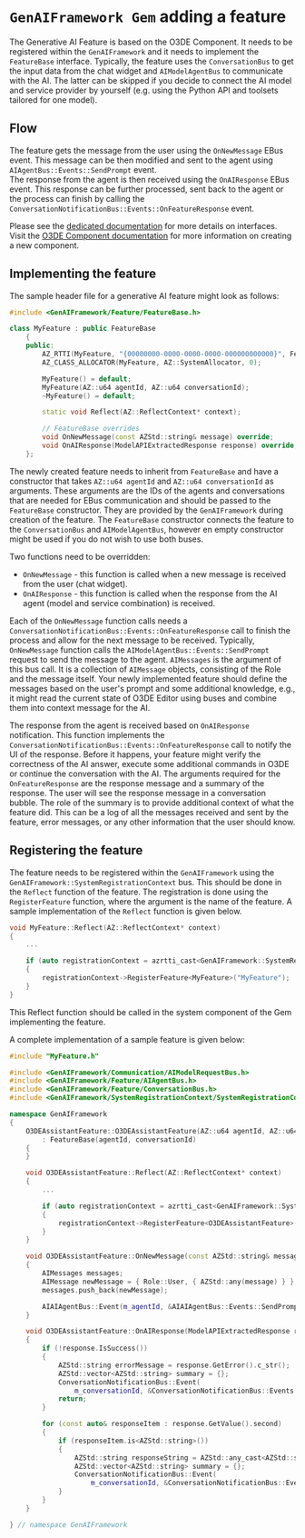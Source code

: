 # `GenAIFramework Gem` adding a feature
The Generative AI Feature is based on the O3DE Component. It needs to be registered within the `GenAIFramework` and it needs to implement the `FeatureBase` interface. Typically, the feature uses the `ConversationBus` to get the input data from the chat widget and `AIModelAgentBus` to communicate with the AI. The latter can be skipped if you decide to connect the AI model and service provider by yourself (e.g. using the Python API and toolsets tailored for one model).

## Flow
The feature gets the message from the user using the `OnNewMessage` EBus event. This message can be then modified and sent to the agent using `AIAgentBus::Events::SendPrompt` event.  
The response from the agent is then received using the `OnAIResponse` EBus event. This response can be further processed, sent back to the agent or the process can finish by calling
the `ConversationNotificationBus::Events::OnFeatureResponse` event.

Please see the [dedicated documentation](./interfaces.md) for more details on interfaces. Visit the [O3DE Component documentation](https://www.docs.o3de.org/docs/user-guide/programming/components/) for more information on creating a new component.

## Implementing the feature
The sample header file for a generative AI feature might look as follows:
```cpp
#include <GenAIFramework/Feature/FeatureBase.h>

class MyFeature : public FeatureBase
    {
    public:
        AZ_RTTI(MyFeature, "{00000000-0000-0000-0000-000000000000}", FeatureBase);
        AZ_CLASS_ALLOCATOR(MyFeature, AZ::SystemAllocator, 0);

        MyFeature() = default;
        MyFeature(AZ::u64 agentId, AZ::u64 conversationId);
        ~MyFeature() = default;

        static void Reflect(AZ::ReflectContext* context);

        // FeatureBase overrides
        void OnNewMessage(const AZStd::string& message) override;
        void OnAIResponse(ModelAPIExtractedResponse response) override;
    };
```

The newly created feature needs to inherit from `FeatureBase` and have a constructor that takes `AZ::u64 agentId` and `AZ::u64 conversationId` as arguments. These arguments 
are the IDs of the agents and conversations that are needed for EBus communication and should be passed to the `FeatureBase` constructor. They are provided by the `GenAIFramework` during creation of the feature. The `FeatureBase` constructor connects the feature to the `ConversationBus` and `AIModelAgentBus`, however en empty constructor might be used if you do not wish to use both buses.

Two functions need to be overridden:
- `OnNewMessage` - this function is called when a new message is received from the user (chat widget).
- `OnAIResponse` - this function is called when the response from the AI agent (model and service combination) is received.

Each of the `OnNewMessage` function calls needs a `ConversationNotificationBus::Events::OnFeatureResponse` call to finish the process and allow for the next message to be received. Typically, `OnNewMessage` function calls the `AIModelAgentBus::Events::SendPrompt` request to send the message to the agent. `AIMessages`  is the argument of this bus call. It is a collection of `AIMessage` objects, consisting of the Role and the message itself. Your newly implemented feature should define the messages based on the user's prompt and some additional knowledge, e.g., it might read the current state of O3DE Editor using buses and combine them into context message for the AI.

The response from the agent is received based on `OnAIResponse` notification. This function implements the `ConversationNotificationBus::Events::OnFeatureResponse` call to notify the UI of the response. Before it happens, your feature might verify the correctness of the AI answer, execute some additional commands in O3DE or continue the conversation with the AI. The arguments required for the `OnFeatureResponse` are the response message and a summary of the response. The user will see the response message in a conversation bubble. The role of the summary is to provide additional context of what the feature did. This can be a log of all the messages received and sent by the feature, error messages, or any other information that the user should know.

## Registering the feature
The feature needs to be registered within the `GenAIFramework` using the `GenAIFramework::SystemRegistrationContext` bus. This should be done in the `Reflect` function of the feature. The registration is done using the `RegisterFeature` function, where the argument is the name of the feature. A sample implementation of the `Reflect` function is given below.
```cpp
void MyFeature::Reflect(AZ::ReflectContext* context)
{
    ...

    if (auto registrationContext = azrtti_cast<GenAIFramework::SystemRegistrationContext*>(context))
    {
        registrationContext->RegisterFeature<MyFeature>("MyFeature");
    }
}
```
This Reflect function should be called in the system component of the Gem implementing the feature.

A complete implementation of a sample feature is given below:
```cpp
#include "MyFeature.h"

#include <GenAIFramework/Communication/AIModelRequestBus.h>
#include <GenAIFramework/Feature/AIAgentBus.h>
#include <GenAIFramework/Feature/ConversationBus.h>
#include <GenAIFramework/SystemRegistrationContext/SystemRegistrationContext.h>

namespace GenAIFramework
{
    O3DEAssistantFeature::O3DEAssistantFeature(AZ::u64 agentId, AZ::u64 conversationId)
        : FeatureBase(agentId, conversationId)
    {
    }

    void O3DEAssistantFeature::Reflect(AZ::ReflectContext* context)
    {
        ...

        if (auto registrationContext = azrtti_cast<GenAIFramework::SystemRegistrationContext*>(context))
        {
            registrationContext->RegisterFeature<O3DEAssistantFeature>("O3DE Assistant");
        }
    }

    void O3DEAssistantFeature::OnNewMessage(const AZStd::string& message)
    {
        AIMessages messages;
        AIMessage newMessage = { Role::User, { AZStd::any(message) } };
        messages.push_back(newMessage);

        AIAIAgentBus::Event(m_agentId, &AIAIAgentBus::Events::SendPrompt, messages);
    }

    void O3DEAssistantFeature::OnAIResponse(ModelAPIExtractedResponse response)
    {
        if (!response.IsSuccess())
        {
            AZStd::string errorMessage = response.GetError().c_str();
            AZStd::vector<AZStd::string> summary = {};
            ConversationNotificationBus::Event(
                m_conversationId, &ConversationNotificationBus::Events::OnFeatureResponse, errorMessage, summary);
            return;
        }

        for (const auto& responseItem : response.GetValue().second)
        {
            if (responseItem.is<AZStd::string>())
            {
                AZStd::string responseString = AZStd::any_cast<AZStd::string>(responseItem);
                AZStd::vector<AZStd::string> summary = {};
                ConversationNotificationBus::Event(
                    m_conversationId, &ConversationNotificationBus::Events::OnFeatureResponse, responseString, summary);
            }
        }
    }

} // namespace GenAIFramework
```
